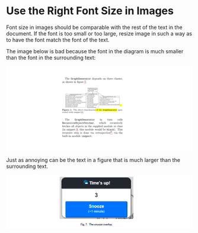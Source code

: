



# Use the Right Font Size in Images

Font size in images should be comparable with the rest of the text in the document. 
If the font is too small or too large, resize image in such a way as to have the font match the font of the text. 

The image below is bad because the font in the diagram is much smaller than the font in the surrounding text: 

![](img/image-with-very-small-font.png)

Just as annoying can be the text in a figure that is much larger than the surrounding text.

![](img/image-with-very-large-font.png)


